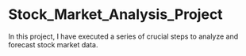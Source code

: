 # Stock_Market_Analysis_Project
In this project, I have executed a series of crucial steps to analyze and forecast stock market data.

